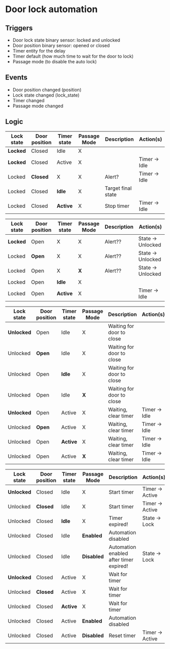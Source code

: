 # Door lock automation

## Triggers

- Door lock state binary sensor: locked and unlocked
- Door position binary sensor: opened or closed
- Timer entity for the delay
- Timer default (how much time to wait for the door to lock)
- Passage mode (to disable the auto lock)

## Events

- Door position changed (position)
- Lock state changed (lock_state)
- Timer changed
- Passage mode changed

## Logic

| Lock state | Door position | Timer state | Passage Mode | Description        | Action(s)     |
| ---------- | ------------- | ----------- | ------------ | ------------------ | ------------- |
| **Locked** | Closed        | Idle        | X            |                    |               |
| **Locked** | Closed        | Active      | X            |                    | Timer -> Idle |
| Locked     | **Closed**    | X           | X            | Alert?             | Timer -> Idle |
| Locked     | Closed        | **Idle**    | X            | Target final state |               |
| Locked     | Closed        | **Active**  | X            | Stop timer         | Timer -> Idle |

| Lock state | Door position | Timer state | Passage Mode | Description | Action(s)         |
| ---------- | ------------- | ----------- | ------------ | ----------- | ----------------- |
| **Locked** | Open          | X           | X            | Alert??     | State -> Unlocked |
| Locked     | **Open**      | X           | X            | Alert??     | State -> Unlocked |
| Locked     | Open          | X           | **X**        | Alert??     | State -> Unlocked |
| Locked     | Open          | **Idle**    | X            |             |                   |
| Locked     | Open          | **Active**  | X            |             | Timer -> Idle     |

| Lock state   | Door position | Timer state | Passage Mode | Description               | Action(s)     |
| ------------ | ------------- | ----------- | ------------ | ------------------------- | ------------- |
| **Unlocked** | Open          | Idle        | X            | Waiting for door to close |               |
| Unlocked     | **Open**      | Idle        | X            | Waiting for door to close |               |
| Unlocked     | Open          | **Idle**    | X            | Waiting for door to close |               |
| Unlocked     | Open          | Idle        | **X**        | Waiting for door to close |               |
| **Unlocked** | Open          | Active      | X            | Waiting, clear timer      | Timer -> Idle |
| Unlocked     | **Open**      | Active      | X            | Waiting, clear timer      | Timer -> Idle |
| Unlocked     | Open          | **Active**  | X            | Waiting, clear timer      | Timer -> Idle |
| Unlocked     | Open          | Active      | **X**        | Waiting, clear timer      | Timer -> Idle |

| Lock state   | Door position | Timer state | Passage Mode | Description                             | Action(s)       |
| ------------ | ------------- | ----------- | ------------ | --------------------------------------- | --------------- |
| **Unlocked** | Closed        | Idle        | X            | Start timer                             | Timer -> Active |
| Unlocked     | **Closed**    | Idle        | X            | Start timer                             | Timer -> Active |
| Unlocked     | Closed        | **Idle**    | X            | Timer expired!                          | State -> Lock   |
| Unlocked     | Closed        | Idle        | **Enabled**  | Automation disabled                     |                 |
| Unlocked     | Closed        | Idle        | **Disabled** | Automation enabled after timer expired! | State -> Lock   |
| **Unlocked** | Closed        | Active      | X            | Wait for timer                          |                 |
| Unlocked     | **Closed**    | Active      | X            | Wait for timer                          |                 |
| Unlocked     | Closed        | **Active**  | X            | Wait for timer                          |                 |
| Unlocked     | Closed        | Active      | **Enabled**  | Automation disabled                     |                 |
| Unlocked     | Closed        | Active      | **Disabled** | Reset timer                             | Timer -> Active |
